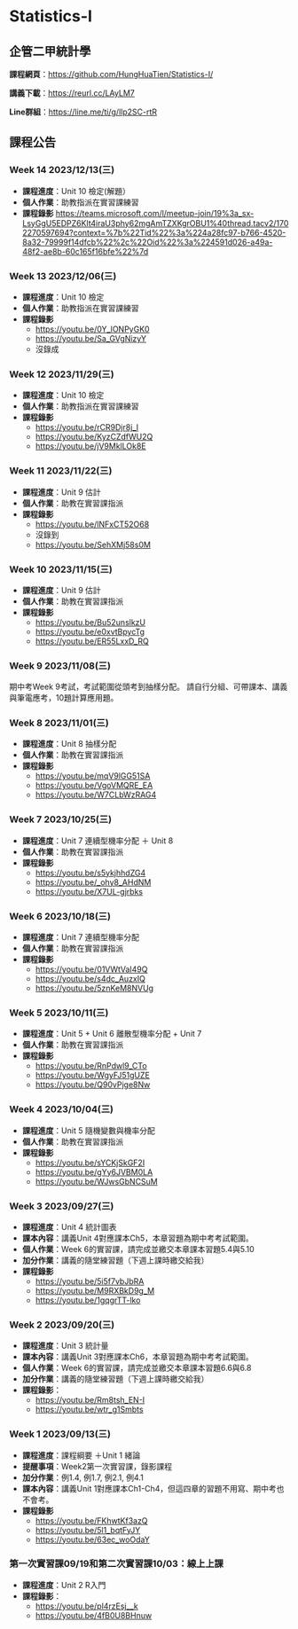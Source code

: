 # Statistics-I

## 企管二甲統計學

**課程網頁**：https://github.com/HungHuaTien/Statistics-I/

**講義下載**：https://reurl.cc/LAyLM7

**Line群組**：https://line.me/ti/g/llp2SC-rtR

## 課程公告

### Week 14 2023/12/13(三)

- **課程進度**：Unit 10 檢定(解題）
- **個人作業**：助教指派在實習課練習
- **課程錄影**
https://teams.microsoft.com/l/meetup-join/19%3a_sx-LsyGgU5EDPZ6Klt4iraU3phy62mgAmTZXKgrOBU1%40thread.tacv2/1702270597694?context=%7b%22Tid%22%3a%224a28fc97-b766-4520-8a32-79999f14dfcb%22%2c%22Oid%22%3a%224591d026-a49a-48f2-ae8b-60c165f16bfe%22%7d


### Week 13 2023/12/06(三)

- **課程進度**：Unit 10 檢定
- **個人作業**：助教指派在實習課練習
- **課程錄影**
  - https://youtu.be/0Y_lONPyGK0
  - https://youtu.be/Sa_GVgNizyY
  - 沒錄成

### Week 12 2023/11/29(三)

- **課程進度**：Unit 10 檢定
- **個人作業**：助教指派在實習課練習
- **課程錄影**
  - https://youtu.be/rCR9Djr8j_I
  - https://youtu.be/KyzCZdfWU2Q
  - https://youtu.be/jV9MklLOk8E

### Week 11 2023/11/22(三)

- **課程進度**：Unit 9 估計
- **個人作業**：助教在實習課指派
- **課程錄影**
  - https://youtu.be/lNFxCT52O68
  - 沒錄到
  - https://youtu.be/SehXMj58s0M

### Week 10 2023/11/15(三)

- **課程進度**：Unit 9 估計
- **個人作業**：助教在實習課指派
- **課程錄影**
  - https://youtu.be/Bu52unslkzU
  - https://youtu.be/e0xvtBpycTg
  - https://youtu.be/ER55LxxD_RQ

### Week 9 2023/11/08(三)

期中考Week 9考試，考試範圍從頭考到抽樣分配。
請自行分組、可帶課本、講義與筆電應考，10題計算應用題。

### Week 8 2023/11/01(三)

- **課程進度**：Unit 8 抽樣分配
- **個人作業**：助教在實習課指派
- **課程錄影**
  -  https://youtu.be/mqV9lGG51SA
  -  https://youtu.be/VgoVMQRE_EA
  -  https://youtu.be/W7CLbWzRAG4

### Week 7 2023/10/25(三)

- **課程進度**：Unit 7 連續型機率分配 ＋ Unit 8
- **個人作業**：助教在實習課指派
- **課程錄影**
  - https://youtu.be/s5ykjhhdZG4
  - https://youtu.be/_ohy8_AHdNM
  - https://youtu.be/X7UL-gjrbks

### Week 6 2023/10/18(三)

- **課程進度**：Unit 7 連續型機率分配
- **個人作業**：助教在實習課指派
- **課程錄影**
  - https://youtu.be/01VWtVaI49Q
  - https://youtu.be/s4dc_AuzxIQ
  - https://youtu.be/5znKeM8NVUg

### Week 5 2023/10/11(三)

- **課程進度**：Unit 5 + Unit 6 離散型機率分配 + Unit 7
- **個人作業**：助教在實習課指派
- **課程錄影**
  - https://youtu.be/RnPdwl9_CTo
  - https://youtu.be/WgyFJ51gUZE
  - https://youtu.be/Q90vPjge8Nw

### Week 4 2023/10/04(三)

- **課程進度**：Unit 5 隨機變數與機率分配
- **個人作業**：助教在實習課指派
- **課程錄影**
  -  https://youtu.be/sYCKjSkGF2I
  -  https://youtu.be/gYy6JVBM0LA
  -  https://youtu.be/WJwsGbNCSuM

### Week 3 2023/09/27(三)

- **課程進度**：Unit 4 統計圖表
- **課本內容**：講義Unit 4對應課本Ch5，本章習題為期中考考試範圍。
- **個人作業**：Week 6的實習課，請完成並繳交本章課本習題5.4與5.10
- **加分作業**：講義的隨堂練習題（下週上課時繳交給我）
- **課程錄影**
  - https://youtu.be/5i5f7vbJbRA
  - https://youtu.be/M9RXBkD9g_M
  - https://youtu.be/1gqgrTT-lko

### Week 2 2023/09/20(三)

- **課程進度**：Unit 3 統計量
- **課本內容**：講義Unit 3對應課本Ch6，本章習題為期中考考試範圍。
- **個人作業**：Week 6的實習課，請完成並繳交本章課本習題6.6與6.8
- **加分作業**：講義的隨堂練習題（下週上課時繳交給我）
- **課程錄影**：
  - https://youtu.be/Rm8tsh_EN-I
  - https://youtu.be/wtr_g1Smbts

### Week 1 2023/09/13(三)

- **課程進度**：課程綱要 ＋Unit 1 緒論
- **提醒事項**：Week2第一次實習課，錄影課程
- **加分作業**：例1.4, 例1.7, 例2.1, 例4.1
- **課本內容**：講義Unit 1對應課本Ch1-Ch4，但這四章的習題不用寫、期中考也不會考。
- **課程錄影**
  - https://youtu.be/FKhwtKf3azQ
  - https://youtu.be/5l1_bqtFyJY
  - https://youtu.be/63ec_woOdaY 
  
### 第一次實習課09/19和第二次實習課10/03：線上上課

- **課程進度**：Unit 2 R入門
- **課程錄影**：
  - https://youtu.be/pl4rzEsj__k
  - https://youtu.be/4fB0U8BHnuw


